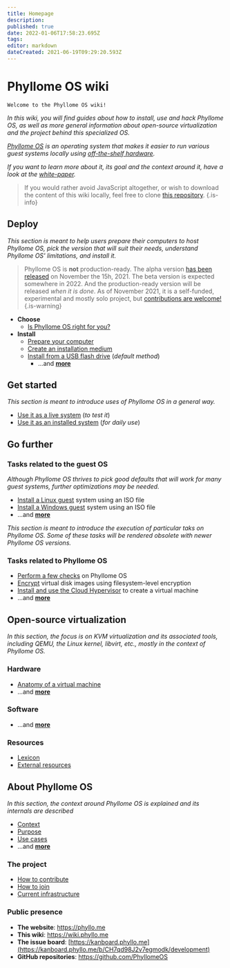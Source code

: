 ```yaml
---
title: Homepage
description: 
published: true
date: 2022-01-06T17:58:23.695Z
tags: 
editor: markdown
dateCreated: 2021-06-19T09:29:20.593Z
---
```


# Phyllome OS wiki

`Welcome to the Phyllome OS wiki! `

*In this wiki, you will find guides about how to install, use and hack Phyllome OS, as well as more general information about open-source virtualization and the project behind this specialized OS.*

*[Phyllome OS](https://phyllo.me/) is an operating system that makes it easier to run various guest systems locally using [off-the-shelf hardware](https://wiki.phyllo.me/deploy/prepare).*

*If you want to learn more about it, its goal and the context around it, have a look at the [white-paper](https://files.phyllo.me/s/oYwfxYpZcbppwr6).*

> If you would rather avoid JavaScript altogether, or wish to download the content of this wiki locally, feel free to clone [this repository](https://github.com/PhyllomeOS/wiki).
{.is-info}

## Deploy

*This section is meant to help users prepare their computers to host Phyllome OS, pick the version that will suit their needs, understand Phyllome OS' limitations, and install it.*

> Phyllome OS is **not** production-ready. The alpha version [has been released](https://github.com/PhyllomeOS/phyllomeos/releases) on November the 15h, 2021. The beta version is expected somewhere in 2022. And the production-ready version will be released *when it is done*. As of November 2021, it is a self-funded, experimental and mostly solo project, but [contributions are welcome!](/project/contribute)
> {.is-warning}

* **Choose**
	* [Is Phyllome OS right for you?](/deploy/rightforyou)
* **Install**
  * [Prepare your computer](/deploy/prepare)
  * [Create an installation medium](/deploy/medium)
  * [Install from a USB flash drive](/deploy/install) (*default method*)
	* ...and [**more**](https://wiki.phyllo.me/en/deploy)

## Get started

*This section is meant to introduce uses of Phyllome OS in a general way.*

* [Use it as a live system](/getstarted/live) (*to test it*)
* [Use it as an installed system](/getstarted/disk) (*for daily use*)

## Go further

### Tasks related to the guest OS

*Although Phyllome OS thrives to pick good defaults that will work for many guest systems, further optimizations may be needed.* 

* [Install a Linux guest](/gofurther/install-guest) system using an ISO file
* [Install a Windows guest](/gofurther/install-windows-guest) system using an ISO file
* ...and [**more**](https://wiki.phyllo.me/en/gofurther)

*This section is meant to introduce the execution of particular taks on Phyllome OS. Some of these tasks will be rendered obsolete with newer Phyllome OS versions.*

### Tasks related to Phyllome OS

* [Perform a few checks](/gofurther/checks) on Phyllome OS
* [Encrypt](/gofurther/encrypt) virtual disk images using filesystem-level encryption
* [Install and use the Cloud Hypervisor](/gofurther/cloud-hypervisor) to create a virtual machine
* ...and [**more**](https://wiki.phyllo.me/en/gofurther)

## Open-source virtualization

*In this section, the focus is on KVM virtualization and its associated tools, including QEMU, the Linux kernel, libvirt, etc., mostly in the context of Phyllome OS.* 

### Hardware

* [Anatomy of a virtual machine](/virt/vm)
* ...and [**more**](https://wiki.phyllo.me/en/virt)

### Software


* ...and [**more**](https://wiki.phyllo.me/en/virt)

### Resources

* [Lexicon](/virt/lexicon) 
* [External resources](/virt/resources)

## About Phyllome OS 

*In this section, the context around Phyllome OS is explained and its internals are described* 

* [Context](/phyllomeos/context)
* [Purpose](/phyllomeos/purpose)
* [Use cases](/phyllomeos/use-cases)
* ...and [**more**](https://wiki.phyllo.me/en/phyllomeos)

### The project

* [How to contribute](/project/contribute)
* [How to join](/project/join)
* [Current infrastructure](/project/infrastructure)

### Public presence

* **The website**: https://phyllo.me
* **This wiki**: https://wiki.phyllo.me
* **The issue board**: [https://kanboard.phyllo.me](https://kanboard.phyllo.me/b/CH7qd98J2v7egmodk/development)
* **GitHub repositories**: https://github.com/PhyllomeOS

